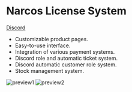 # Narcos License System

[Discord](https://discord.gg/narcos)

- Customizable product pages.
- Easy-to-use interface.
- Integration of various payment systems.
- Discord role and automatic ticket system.
- Discord automatic customer role system.
- Stock management system.

![preview1](https://i.ibb.co/DDRJf1r4/product.png)
![preview2](https://i.ibb.co/fdMsq9MN/full.png)
